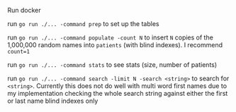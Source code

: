 Run docker

run `go run ./... -command prep` to set up the tables

run `go run ./... -command populate -count N` to insert `N` copies of the 1,000,000 random names into `patients` (with blind indexes). I recommend `count=1`

run `go run ./... -command stats` to see stats (size, number of patients)

run `go run ./... -command search -limit N -search <string>` to search for `<string>`. Currently this does not do well with multi word first names due to my implementation checking the whole search string against either the first or last name blind indexes only

